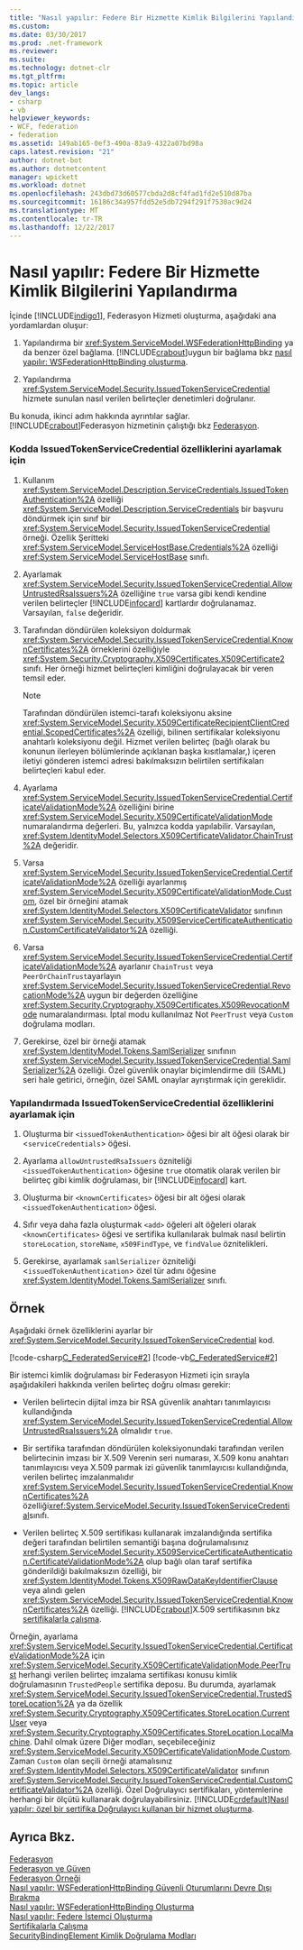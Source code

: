 ```yaml
---
title: "Nasıl yapılır: Federe Bir Hizmette Kimlik Bilgilerini Yapılandırma"
ms.custom: 
ms.date: 03/30/2017
ms.prod: .net-framework
ms.reviewer: 
ms.suite: 
ms.technology: dotnet-clr
ms.tgt_pltfrm: 
ms.topic: article
dev_langs:
- csharp
- vb
helpviewer_keywords:
- WCF, federation
- federation
ms.assetid: 149ab165-0ef3-490a-83a9-4322a07bd98a
caps.latest.revision: "21"
author: dotnet-bot
ms.author: dotnetcontent
manager: wpickett
ms.workload: dotnet
ms.openlocfilehash: 243dbd73d60577cbda2d8cf4fad1fd2e510d87ba
ms.sourcegitcommit: 16186c34a957fdd52e5db7294f291f7530ac9d24
ms.translationtype: MT
ms.contentlocale: tr-TR
ms.lasthandoff: 12/22/2017
---
```

# <a name="how-to-configure-credentials-on-a-federation-service"></a>Nasıl yapılır: Federe Bir Hizmette Kimlik Bilgilerini Yapılandırma
İçinde [!INCLUDE[indigo1](../../../../includes/indigo1-md.md)], Federasyon Hizmeti oluşturma, aşağıdaki ana yordamlardan oluşur:  
  
1.  Yapılandırma bir <xref:System.ServiceModel.WSFederationHttpBinding> ya da benzer özel bağlama. [!INCLUDE[crabout](../../../../includes/crabout-md.md)]uygun bir bağlama bkz [nasıl yapılır: WSFederationHttpBinding oluşturma](../../../../docs/framework/wcf/feature-details/how-to-create-a-wsfederationhttpbinding.md).  
  
2.  Yapılandırma <xref:System.ServiceModel.Security.IssuedTokenServiceCredential> hizmete sunulan nasıl verilen belirteçler denetimleri doğrulanır.  
  
 Bu konuda, ikinci adım hakkında ayrıntılar sağlar. [!INCLUDE[crabout](../../../../includes/crabout-md.md)]Federasyon hizmetinin çalıştığı bkz [Federasyon](../../../../docs/framework/wcf/feature-details/federation.md).  
  
### <a name="to-set-the-properties-of-issuedtokenservicecredential-in-code"></a>Kodda IssuedTokenServiceCredential özelliklerini ayarlamak için  
  
1.  Kullanım <xref:System.ServiceModel.Description.ServiceCredentials.IssuedTokenAuthentication%2A> özelliği <xref:System.ServiceModel.Description.ServiceCredentials> bir başvuru döndürmek için sınıf bir <xref:System.ServiceModel.Security.IssuedTokenServiceCredential> örneği. Özellik Şeritteki <xref:System.ServiceModel.ServiceHostBase.Credentials%2A> özelliği <xref:System.ServiceModel.ServiceHostBase> sınıfı.  
  
2.  Ayarlamak <xref:System.ServiceModel.Security.IssuedTokenServiceCredential.AllowUntrustedRsaIssuers%2A> özelliğine `true` varsa gibi kendi kendine verilen belirteçler [!INCLUDE[infocard](../../../../includes/infocard-md.md)] kartlardır doğrulanamaz. Varsayılan, `false` değeridir.  
  
3.  Tarafından döndürülen koleksiyon doldurmak <xref:System.ServiceModel.Security.IssuedTokenServiceCredential.KnownCertificates%2A> örneklerini özelliğiyle <xref:System.Security.Cryptography.X509Certificates.X509Certificate2> sınıfı. Her örneği hizmet belirteçleri kimliğini doğrulayacak bir veren temsil eder.  
  
    > [!NOTE]
    >  Tarafından döndürülen istemci-tarafı koleksiyonu aksine <xref:System.ServiceModel.Security.X509CertificateRecipientClientCredential.ScopedCertificates%2A> özelliği, bilinen sertifikalar koleksiyonu anahtarlı koleksiyonu değil. Hizmet verilen belirteç (bağlı olarak bu konunun ilerleyen bölümlerinde açıklanan başka kısıtlamalar,) içeren iletiyi gönderen istemci adresi bakılmaksızın belirtilen sertifikaları belirteçleri kabul eder.  
  
4.  Ayarlama <xref:System.ServiceModel.Security.IssuedTokenServiceCredential.CertificateValidationMode%2A> özelliğini birine <xref:System.ServiceModel.Security.X509CertificateValidationMode> numaralandırma değerleri. Bu, yalnızca kodda yapılabilir. Varsayılan, <xref:System.IdentityModel.Selectors.X509CertificateValidator.ChainTrust%2A> değeridir.  
  
5.  Varsa <xref:System.ServiceModel.Security.IssuedTokenServiceCredential.CertificateValidationMode%2A> özelliği ayarlanmış <xref:System.ServiceModel.Security.X509CertificateValidationMode.Custom>, özel bir örneğini atamak <xref:System.IdentityModel.Selectors.X509CertificateValidator> sınıfının <xref:System.ServiceModel.Security.X509ServiceCertificateAuthentication.CustomCertificateValidator%2A> özelliği.  
  
6.  Varsa <xref:System.ServiceModel.Security.IssuedTokenServiceCredential.CertificateValidationMode%2A> ayarlanır `ChainTrust` veya `PeerOrChainTrust`ayarlayın <xref:System.ServiceModel.Security.IssuedTokenServiceCredential.RevocationMode%2A> uygun bir değerden özelliğine <xref:System.Security.Cryptography.X509Certificates.X509RevocationMode> numaralandırması. İptal modu kullanılmaz Not `PeerTrust` veya `Custom` doğrulama modları.  
  
7.  Gerekirse, özel bir örneği atamak <xref:System.IdentityModel.Tokens.SamlSerializer> sınıfının <xref:System.ServiceModel.Security.IssuedTokenServiceCredential.SamlSerializer%2A> özelliği. Özel güvenlik onaylar biçimlendirme dili (SAML) seri hale getirici, örneğin, özel SAML onaylar ayrıştırmak için gereklidir.  
  
### <a name="to-set-the-properties-of-issuedtokenservicecredential-in-configuration"></a>Yapılandırmada IssuedTokenServiceCredential özelliklerini ayarlamak için  
  
1.  Oluşturma bir `<issuedTokenAuthentication>` öğesi bir alt öğesi olarak bir <`serviceCredentials`> öğesi.  
  
2.  Ayarlama `allowUntrustedRsaIssuers` özniteliği `<issuedTokenAuthentication>` öğesine `true` otomatik olarak verilen bir belirteç gibi kimlik doğrulaması, bir [!INCLUDE[infocard](../../../../includes/infocard-md.md)] kart.  
  
3.  Oluşturma bir `<knownCertificates>` öğesi bir alt öğesi olarak `<issuedTokenAuthentication>` öğesi.  
  
4.  Sıfır veya daha fazla oluşturmak `<add>` öğeleri alt öğeleri olarak `<knownCertificates>` öğesi ve sertifika kullanılarak bulmak nasıl belirtin `storeLocation`, `storeName`, `x509FindType`, ve `findValue` öznitelikleri.  
  
5.  Gerekirse, ayarlamak `samlSerializer` özniteliği <`issuedTokenAuthentication`> özel tür adını öğesine <xref:System.IdentityModel.Tokens.SamlSerializer> sınıfı.  
  
## <a name="example"></a>Örnek  
 Aşağıdaki örnek özelliklerini ayarlar bir <xref:System.ServiceModel.Security.IssuedTokenServiceCredential> kod.  
  
 [!code-csharp[C_FederatedService#2](../../../../samples/snippets/csharp/VS_Snippets_CFX/c_federatedservice/cs/source.cs#2)]
 [!code-vb[C_FederatedService#2](../../../../samples/snippets/visualbasic/VS_Snippets_CFX/c_federatedservice/vb/source.vb#2)]  
  
 Bir istemci kimlik doğrulaması bir Federasyon Hizmeti için sırayla aşağıdakileri hakkında verilen belirteç doğru olması gerekir:  
  
-   Verilen belirtecin dijital imza bir RSA güvenlik anahtarı tanımlayıcısı kullandığında <xref:System.ServiceModel.Security.IssuedTokenServiceCredential.AllowUntrustedRsaIssuers%2A> olmalıdır `true`.  
  
-   Bir sertifika tarafından döndürülen koleksiyonundaki tarafından verilen belirtecinin imzası bir X.509 Verenin seri numarası, X.509 konu anahtarı tanımlayıcısı veya X.509 parmak izi güvenlik tanımlayıcısı kullandığında, verilen belirteç imzalanmalıdır <xref:System.ServiceModel.Security.IssuedTokenServiceCredential.KnownCertificates%2A> özelliği<xref:System.ServiceModel.Security.IssuedTokenServiceCredential>sınıfı.  
  
-   Verilen belirteç X.509 sertifikası kullanarak imzalandığında sertifika değeri tarafından belirtilen semantiği başına doğrulamalısınız <xref:System.ServiceModel.Security.X509ServiceCertificateAuthentication.CertificateValidationMode%2A> olup bağlı olan taraf sertifika gönderildiği bakılmaksızın özelliği, bir <xref:System.IdentityModel.Tokens.X509RawDataKeyIdentifierClause> veya alındı gelen <xref:System.ServiceModel.Security.IssuedTokenServiceCredential.KnownCertificates%2A> özelliği. [!INCLUDE[crabout](../../../../includes/crabout-md.md)]X.509 sertifikasının bkz [sertifikalarla çalışma](../../../../docs/framework/wcf/feature-details/working-with-certificates.md).  
  
 Örneğin, ayarlama <xref:System.ServiceModel.Security.IssuedTokenServiceCredential.CertificateValidationMode%2A> için <xref:System.ServiceModel.Security.X509CertificateValidationMode.PeerTrust> herhangi verilen belirteç imzalama sertifikası konusu kimlik doğrulamasının `TrustedPeople` sertifika deposu. Bu durumda, ayarlamak <xref:System.ServiceModel.Security.IssuedTokenServiceCredential.TrustedStoreLocation%2A> ya da özellik <xref:System.Security.Cryptography.X509Certificates.StoreLocation.CurrentUser> veya <xref:System.Security.Cryptography.X509Certificates.StoreLocation.LocalMachine>. Dahil olmak üzere Diğer modları, seçebileceğiniz <xref:System.ServiceModel.Security.X509CertificateValidationMode.Custom>. Zaman `Custom` olan seçili örneği atamalısınız <xref:System.IdentityModel.Selectors.X509CertificateValidator> sınıfının <xref:System.ServiceModel.Security.IssuedTokenServiceCredential.CustomCertificateValidator%2A> özelliği. Özel Doğrulayıcı sertifikaları, yöntemlerine herhangi bir ölçütü kullanarak doğrulayabilirsiniz. [!INCLUDE[crdefault](../../../../includes/crdefault-md.md)][Nasıl yapılır: özel bir sertifika Doğrulayıcı kullanan bir hizmet oluşturma](../../../../docs/framework/wcf/extending/how-to-create-a-service-that-employs-a-custom-certificate-validator.md).  
  
## <a name="see-also"></a>Ayrıca Bkz.  
 [Federasyon](../../../../docs/framework/wcf/feature-details/federation.md)  
 [Federasyon ve Güven](../../../../docs/framework/wcf/feature-details/federation-and-trust.md)  
 [Federasyon Örneği](../../../../docs/framework/wcf/samples/federation-sample.md)  
 [Nasıl yapılır: WSFederationHttpBinding Güvenli Oturumlarını Devre Dışı Bırakma](../../../../docs/framework/wcf/feature-details/how-to-disable-secure-sessions-on-a-wsfederationhttpbinding.md)  
 [Nasıl yapılır: WSFederationHttpBinding Oluşturma](../../../../docs/framework/wcf/feature-details/how-to-create-a-wsfederationhttpbinding.md)  
 [Nasıl yapılır: Federe İstemci Oluşturma](../../../../docs/framework/wcf/feature-details/how-to-create-a-federated-client.md)  
 [Sertifikalarla Çalışma](../../../../docs/framework/wcf/feature-details/working-with-certificates.md)  
 [SecurityBindingElement Kimlik Doğrulama Modları](../../../../docs/framework/wcf/feature-details/securitybindingelement-authentication-modes.md)

